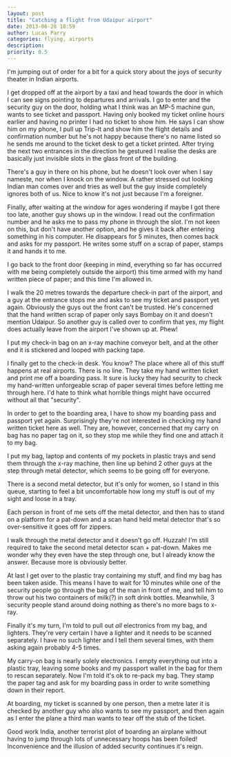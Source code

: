 ```yaml
---
layout: post
title: "Catching a flight from Udaipur airport"
date: 2013-06-28 18:59
author: Lucas Parry
categories: flying, airports
description: 
priority: 0.5
---
```


I'm jumping out of order for a bit for a quick story about the joys of security theater in Indian airports.

I get dropped off at the airport by a taxi and head towards the door in which I can see signs pointing to departures and arrivals. I go to enter and the security guy on the door, holding what I think was an MP-5 machine gun, wants to see ticket and passport. Having only booked my ticket online hours earlier and having no printer I had no ticket to show him. He says I can show him on my phone, I pull up Trip-It and show him the flight details and confirmation number but he's not happy because there's no name listed so he sends me around to the ticket desk to get a ticket printed. After trying the next two entrances in the direction he gestured I realise the desks are basically just invisible slots in the glass front of the building.

There's a guy in there on his phone, but he doesn't look over when I say nameste, nor when I knock on the window. A rather stressed out looking Indian man comes over and tries as well but the guy inside completely ignores both of us. Nice to know it's not just because I'm a foreigner.

Finally, after waiting at the window for ages wondering if maybe I got there too late, another guy shows up in the window. I read out the confirmation number and he asks me to pass my phone in through the slot. I'm not keen on this, but don't have another option, and he gives it back after entering something in his computer. He disappears for 5 minutes, then comes back and asks for my passport. He writes some stuff on a scrap of paper, stamps it and hands it to me.

I go back to the front door (keeping in mind, everything so far has occurred with me being completely outside the airport) this time armed with my hand written piece of paper; and this time I'm allowed in.

I walk the 20 metres towards the departure check-in part of the airport, and a guy at the entrance stops me and asks to see my ticket and passport yet again. Obviously the guys out the front can't be trusted. He's concerned that the hand written scrap of paper only says Bombay on it and doesn't mention Udaipur. So another guy is called over to confirm that yes, my flight does actually leave from the airport I've shown up at. Phew!

I put my check-in bag on an x-ray machine conveyor belt, and at the other end it is stickered and looped with packing tape.

I finally get to the check-in desk. You know? The place where all of this stuff happens at real airports. There is no line. They take my hand written ticket and print me off a boarding pass. It sure is lucky they had security to check my hand-written unforgeable scrap of paper several times before letting me through here. I'd hate to think what horrible things might have occurred without all that "security".

In order to get to the boarding area, I have to show my boarding pass and passport yet again. Surprisingly they're not interested in checking my hand written ticket here as well. They are, however, concerned that my carry on bag has no paper tag on it, so they stop me while they find one and attach it to my bag.

I put my bag, laptop and contents of my pockets in plastic trays and send them through the x-ray machine, then line up behind 2 other guys at the step through metal detector, which seems to be going off for everyone.

There is a second metal detector, but it's only for women, so I stand in this queue, starting to feel a bit uncomfortable how long my stuff is out of my sight and loose in a tray.

Each person in front of me sets off the metal detector, and then has to stand on a platform for a pat-down and a scan hand held metal detector that's so over-sensitive it goes off for zippers.

I walk through the metal detector and it doesn't go off. Huzzah! I'm still required to take the second metal detector scan + pat-down. Makes me wonder why they even have the step through one, but I already know the answer. Because more is obviously better.

At last I get over to the plastic tray containing my stuff, and find my bag has been taken aside. This means I have to wait for 10 minutes while one of the security people go through the bag of the man in front of me, and tell him to throw out his two containers of milk(?) in soft drink bottles. Meanwhile, 3 security people stand around doing nothing as there's no more bags to x-ray.

Finally it's my turn, I'm told to pull out _all_ electronics from my bag, and lighters. They're very certain I have a lighter and it needs to be scanned separately. I have no such lighter and I tell them several times, with them asking again probably 4-5 times.

My carry-on bag is nearly solely electronics. I empty everything out into a plastic tray, leaving some books and my passport wallet in the bag for them to rescan separately. Now I'm told it's ok to re-pack my bag. They stamp the paper tag and ask for my boarding pass in order to write something down in their report.

At boarding, my ticket is scanned by one person, then a metre later it is checked by another guy who also wants to see my passport, and then again as I enter the plane a third man wants to tear off the stub of the ticket.

Good work India, another terrorist plot of boarding an airplane without having to jump through lots of unnecessary hoops has been foiled! Inconvenience and the illusion of added security continues it's reign.


